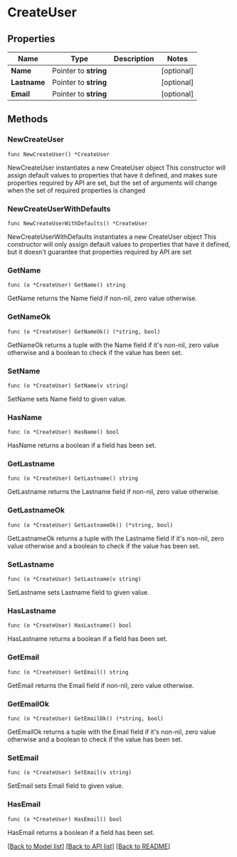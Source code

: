 # CreateUser

## Properties

Name | Type | Description | Notes
------------ | ------------- | ------------- | -------------
**Name** | Pointer to **string** |  | [optional] 
**Lastname** | Pointer to **string** |  | [optional] 
**Email** | Pointer to **string** |  | [optional] 

## Methods

### NewCreateUser

`func NewCreateUser() *CreateUser`

NewCreateUser instantiates a new CreateUser object
This constructor will assign default values to properties that have it defined,
and makes sure properties required by API are set, but the set of arguments
will change when the set of required properties is changed

### NewCreateUserWithDefaults

`func NewCreateUserWithDefaults() *CreateUser`

NewCreateUserWithDefaults instantiates a new CreateUser object
This constructor will only assign default values to properties that have it defined,
but it doesn't guarantee that properties required by API are set

### GetName

`func (o *CreateUser) GetName() string`

GetName returns the Name field if non-nil, zero value otherwise.

### GetNameOk

`func (o *CreateUser) GetNameOk() (*string, bool)`

GetNameOk returns a tuple with the Name field if it's non-nil, zero value otherwise
and a boolean to check if the value has been set.

### SetName

`func (o *CreateUser) SetName(v string)`

SetName sets Name field to given value.

### HasName

`func (o *CreateUser) HasName() bool`

HasName returns a boolean if a field has been set.

### GetLastname

`func (o *CreateUser) GetLastname() string`

GetLastname returns the Lastname field if non-nil, zero value otherwise.

### GetLastnameOk

`func (o *CreateUser) GetLastnameOk() (*string, bool)`

GetLastnameOk returns a tuple with the Lastname field if it's non-nil, zero value otherwise
and a boolean to check if the value has been set.

### SetLastname

`func (o *CreateUser) SetLastname(v string)`

SetLastname sets Lastname field to given value.

### HasLastname

`func (o *CreateUser) HasLastname() bool`

HasLastname returns a boolean if a field has been set.

### GetEmail

`func (o *CreateUser) GetEmail() string`

GetEmail returns the Email field if non-nil, zero value otherwise.

### GetEmailOk

`func (o *CreateUser) GetEmailOk() (*string, bool)`

GetEmailOk returns a tuple with the Email field if it's non-nil, zero value otherwise
and a boolean to check if the value has been set.

### SetEmail

`func (o *CreateUser) SetEmail(v string)`

SetEmail sets Email field to given value.

### HasEmail

`func (o *CreateUser) HasEmail() bool`

HasEmail returns a boolean if a field has been set.


[[Back to Model list]](../README.md#documentation-for-models) [[Back to API list]](../README.md#documentation-for-api-endpoints) [[Back to README]](../README.md)


